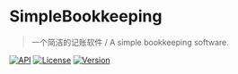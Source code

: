 # SimpleBookkeeping
> 一个简洁的记账软件 / A simple bookkeeping software.

[![API](https://img.shields.io/badge/API-26%2B-blue.svg?style=flat&logo=android)](https://android-arsenal.com/api?level=26)
[![License](https://img.shields.io/badge/License-MIT-green.svg)](https://opensource.org/licenses/MIT)
[![Version](https://img.shields.io/badge/Version-1.0.0%20Beta1-yellow.svg)](#)

